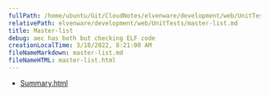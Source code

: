 ```yaml
---
fullPath: /home/ubuntu/Git/CloudNotes/elvenware/development/web/UnitTests/master-list.md
relativePath: elvenware/development/web/UnitTests/master-list.md
title: Master-list
debug: aec has both but checking ELF code
creationLocalTime: 3/18/2022, 8:21:00 AM
fileNameMarkdown: master-list.md
fileNameHTML: master-list.html
---
```


<!-- toc -->
<!-- tocstop -->

* [Summary.html](Summary.html)